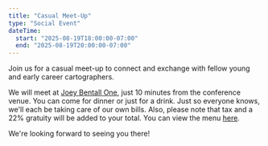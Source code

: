 ```yaml
---
title: "Casual Meet-Up"
type: "Social Event"
dateTime:
  start: "2025-08-19T18:00:00-07:00"
  end: "2025-08-19T20:00:00-07:00"
---
```


Join us for a casual meet-up to connect and exchange with fellow young and early career cartographers.

We will meet at [Joey Bentall One](https://www.openstreetmap.org/node/2500684808), just 10 minutes from the conference venue. You can come for dinner or just for a drink. Just so everyone knows, we'll each be taking care of our own bills. Also, please note that tax and a 22% gratuity will be added to your total. You can view the menu [here](https://joeyrestaurants.com/menu/joey-bentall-one).

We're looking forward to seeing you there!